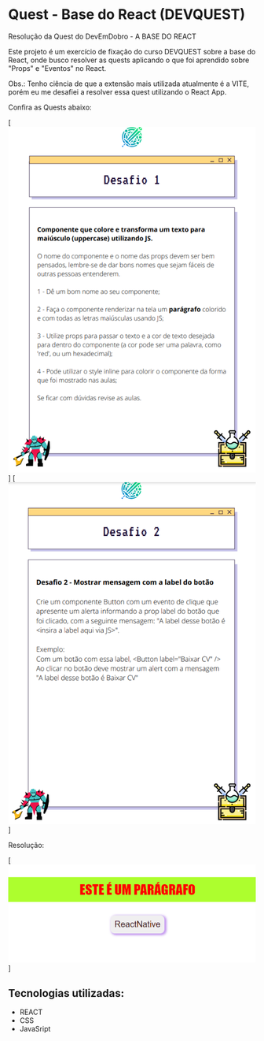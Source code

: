 # Quest - Base do React (DEVQUEST)

Resolução da Quest do DevEmDobro - A BASE DO REACT

Este projeto é um exercício de fixação do curso DEVQUEST sobre a base do React, onde busco resolver as quests
aplicando o que foi aprendido sobre "Props" e "Eventos" no React.

Obs.: Tenho ciência de que a extensão mais utilizada atualmente é a VITE, porém eu me desafiei
a resolver essa quest utilizando o React App.

Confira as Quests abaixo:

[<img src="./src/images/Desafio1.png" alt="Primeira Quest">]
[<img src="./src/images/Desafio2.png" alt="Segunda Quest">]

Resolução:

[<img src="./src/images/questResolvida.gif" alt="Resolução das Quests">]

## Tecnologias utilizadas:

- REACT
- CSS
- JavaSript
